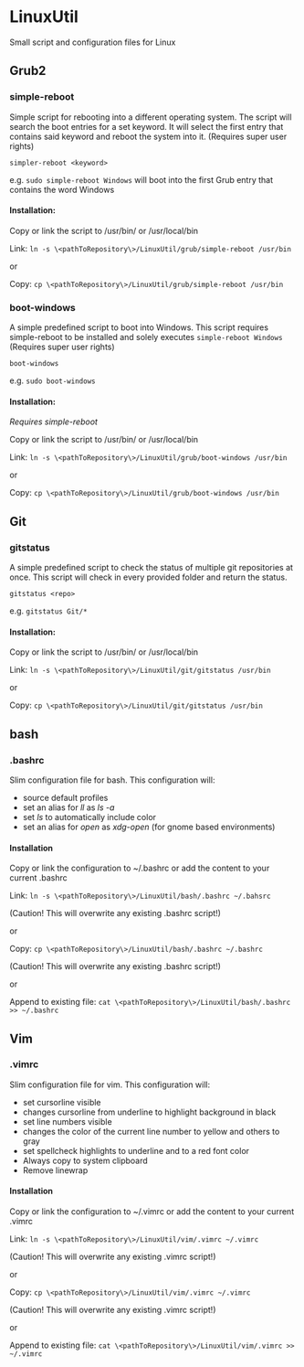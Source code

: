 # LinuxUtil
Small script and configuration files for Linux

## Grub2
### simple-reboot
Simple script for rebooting into a different operating system.
The script will search the boot entries for a set keyword.
It will select the first entry that contains said keyword and reboot the system into it.
(Requires super user rights)

`simpler-reboot <keyword>`

e.g. `sudo simple-reboot Windows` will boot into the first Grub entry that contains the word Windows

#### Installation:

Copy or link the script to /usr/bin/ or /usr/local/bin 

Link:
`ln -s \<pathToRepository\>/LinuxUtil/grub/simple-reboot /usr/bin`

or

Copy:
`cp \<pathToRepository\>/LinuxUtil/grub/simple-reboot /usr/bin`

### boot-windows
A simple predefined script to boot into Windows.
This script requires simple-reboot to be installed and solely executes `simple-reboot Windows`
(Requires super user rights)

`boot-windows`

e.g. `sudo boot-windows`

#### Installation:

*Requires simple-reboot*

Copy or link the script to /usr/bin/ or /usr/local/bin 

Link:
`ln -s \<pathToRepository\>/LinuxUtil/grub/boot-windows /usr/bin`

or

Copy:
`cp \<pathToRepository\>/LinuxUtil/grub/boot-windows /usr/bin`

## Git
### gitstatus
A simple predefined script to check the status of multiple git repositories at once.
This script will check in every provided folder and return the status.

`gitstatus <repo>`

e.g. `gitstatus Git/*`

#### Installation:

Copy or link the script to /usr/bin/ or /usr/local/bin 

Link:
`ln -s \<pathToRepository\>/LinuxUtil/git/gitstatus /usr/bin`

or

Copy:
`cp \<pathToRepository\>/LinuxUtil/git/gitstatus /usr/bin`


## bash
### .bashrc
Slim configuration file for bash.
This configuration will:
- source default profiles
- set an alias for *ll* as *ls -a*
- set *ls* to automatically include color
- set an alias for *open* as *xdg-open* (for gnome based environments)

#### Installation

Copy or link the configuration to ~/.bashrc or add the content to your current .bashrc

Link:
`ln -s \<pathToRepository\>/LinuxUtil/bash/.bashrc ~/.bahsrc`

(Caution! This will overwrite any existing .bashrc script!)

or

Copy:
`cp \<pathToRepository\>/LinuxUtil/bash/.bashrc ~/.bashrc`

(Caution! This will overwrite any existing .bashrc script!)

or 

Append to existing file:
`cat \<pathToRepository\>/LinuxUtil/bash/.bashrc >> ~/.bashrc`

## Vim
### .vimrc
Slim configuration file for vim.
This configuration will:
- set cursorline visible
- changes cursorline from underline to highlight background in black
- set line numbers visible
- changes the color of the current line number to yellow and others to gray
- set spellcheck highlights to underline and to a red font color
- Always copy to system clipboard
- Remove linewrap

#### Installation

Copy or link the configuration to ~/.vimrc or add the content to your current .vimrc

Link:
`ln -s \<pathToRepository\>/LinuxUtil/vim/.vimrc ~/.vimrc`

(Caution! This will overwrite any existing .vimrc script!)

or

Copy:
`cp \<pathToRepository\>/LinuxUtil/vim/.vimrc ~/.vimrc`

(Caution! This will overwrite any existing .vimrc script!)

or 

Append to existing file:
`cat \<pathToRepository\>/LinuxUtil/vim/.vimrc >> ~/.vimrc`

